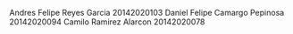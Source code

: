 Andres Felipe Reyes Garcia 20142020103 Daniel Felipe Camargo Pepinosa 20142020094 Camilo Ramirez Alarcon 20142020078
